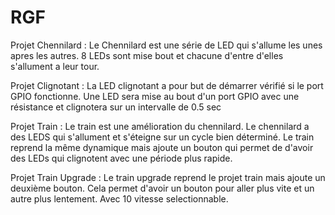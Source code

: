 # RGF
 
Projet Chennilard :
Le Chennilard est une série de LED qui s'allume les unes apres les autres.
8 LEDs sont mise bout et chacune d'entre d'elles s'allument a leur tour.




Projet Clignotant :
La LED clignotant a pour but de démarrer vérifié si le port GPIO fonctionne.
Une LED sera mise au bout d'un port GPIO avec une résistance et clignotera sur un intervalle de 0.5 sec




Projet Train :
Le train est une amélioration du chennilard.
Le chennilard a des LEDS qui s'allument et s'éteigne sur un cycle bien déterminé.
Le train reprend la même dynamique mais ajoute un bouton qui permet de d'avoir des LEDs qui clignotent avec une période plus rapide.

Projet Train Upgrade :
Le train upgrade reprend le projet train mais ajoute un deuxième bouton.
Cela permet d'avoir un bouton pour aller plus vite et un autre plus lentement.
Avec 10 vitesse selectionnable.





